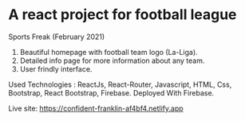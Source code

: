 # A react project for football league

Sports Freak (February 2021)
1. Beautiful homepage with football team logo (La-Liga).
2. Detailed info page for more information about any team.
3. User frindly interface.

Used Technologies : ReactJs, React-Router, Javascript, HTML, Css, Bootstrap, React Bootstrap, Firebase.
Deployed With Firebase.


Live site: https://confident-franklin-af4bf4.netlify.app

